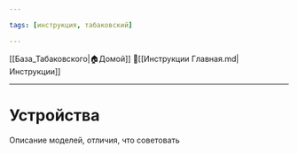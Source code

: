 ```yaml
---

tags: [инструкция, табаковский]

---
```

[[База_Табаковского|🏠Домой]]
📁[[Инструкции Главная.md|Инструкции]]

---
# Устройства

Описание моделей, отличия, что советовать